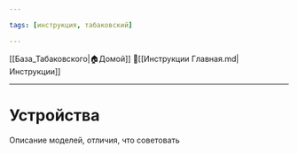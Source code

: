 ```yaml
---

tags: [инструкция, табаковский]

---
```

[[База_Табаковского|🏠Домой]]
📁[[Инструкции Главная.md|Инструкции]]

---
# Устройства

Описание моделей, отличия, что советовать